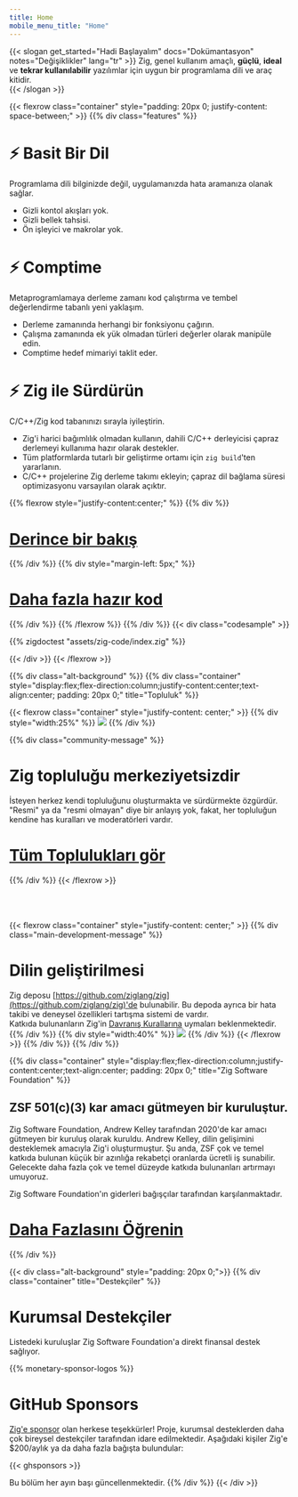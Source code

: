 ```yaml
---
title: Home
mobile_menu_title: "Home"
---
```

{{< slogan get_started="Hadi Başlayalım" docs="Dokümantasyon" notes="Değişiklikler" lang="tr" >}}
Zig, genel kullanım amaçlı, **güçlü**, **ideal** ve **tekrar kullanılabilir** yazılımlar için uygun bir programlama dili ve araç kitidir.  
{{< /slogan >}}

{{< flexrow class="container" style="padding: 20px 0; justify-content: space-between;" >}}
{{% div class="features" %}}

# ⚡ Basit Bir Dil
Programlama dili bilginizde değil, uygulamanızda hata aramanıza olanak sağlar.

- Gizli kontol akışları yok.
- Gizli bellek tahsisi.
- Ön işleyici ve makrolar yok. 

# ⚡ Comptime
Metaprogramlamaya derleme zamanı kod çalıştırma ve tembel değerlendirme tabanlı yeni yaklaşım.

- Derleme zamanında herhangi bir fonksiyonu çağırın.
- Çalışma zamanında ek yük olmadan türleri değerler olarak manipüle edin.
- Comptime hedef mimariyi taklit eder.

# ⚡ Zig ile Sürdürün
C/C++/Zig kod tabanınızı sırayla iyileştirin.

- Zig'i harici bağımlılık olmadan kullanın, dahili C/C++ derleyicisi çapraz derlemeyi kullanıma hazır olarak destekler.
- Tüm platformlarda tutarlı bir geliştirme ortamı için `zig build`'ten yararlanın.
- C/C++ projelerine Zig derleme takımı ekleyin; çapraz dil bağlama süresi optimizasyonu varsayılan olarak açıktır.

{{% flexrow style="justify-content:center;" %}}
{{% div %}}
<h1>
    <a href="learn/overview/" class="button" style="display: inline;">Derince bir bakış</a>
</h1>
{{% /div %}}
{{% div  style="margin-left: 5px;" %}}
<h1>
    <a href="learn/samples/" class="button" style="display: inline;">Daha fazla hazır kod</a>
</h1>
{{% /div %}}
{{% /flexrow %}}
{{% /div %}}
{{< div class="codesample" >}}

{{% zigdoctest "assets/zig-code/index.zig" %}}

{{< /div >}}
{{< /flexrow >}}


{{% div class="alt-background" %}}
{{% div class="container"  style="display:flex;flex-direction:column;justify-content:center;text-align:center; padding: 20px 0;" title="Topluluk" %}}

{{< flexrow class="container" style="justify-content: center;" >}}
{{% div style="width:25%" %}}
<img src="/ziggy.svg" style="max-height: 200px">
{{% /div %}}

{{% div class="community-message" %}}
# Zig topluluğu merkeziyetsizdir 
İsteyen herkez kendi topluluğunu oluşturmakta ve sürdürmekte özgürdür.
"Resmi" ya da "resmi olmayan" diye bir anlayış yok, fakat, her topluluğun kendine has kuralları ve moderatörleri vardır.

<div style="">
<h1>
	<a href="https://github.com/ziglang/zig/wiki/Community" class="button" style="display: inline;">Tüm Toplulukları gör</a>
</h1>
</div>
{{% /div %}}
{{< /flexrow >}}
<div style="height: 50px;"></div>

{{< flexrow class="container" style="justify-content: center;" >}}
{{% div class="main-development-message" %}}
# Dilin geliştirilmesi
Zig deposu [https://github.com/ziglang/zig](https://github.com/ziglang/zig)'de bulunabilir. Bu depoda ayrıca bir hata takibi ve deneysel özellikleri tartışma sistemi de vardır.  
Katkıda bulunanların Zig'in [Davranış Kurallarına](https://github.com/ziglang/zig/blob/master/.github/CODE_OF_CONDUCT.md) uymaları beklenmektedir.
{{% /div %}}
{{% div style="width:40%" %}}
<img src="/zero.svg" style="max-height: 200px">
{{% /div %}}
{{< /flexrow >}}
{{% /div %}}
{{% /div %}}


{{% div class="container" style="display:flex;flex-direction:column;justify-content:center;text-align:center; padding: 20px 0;" title="Zig Software Foundation" %}}
## ZSF 501(c)(3) kar amacı gütmeyen bir kuruluştur.

Zig Software Foundation, Andrew Kelley tarafından 2020'de kar amacı gütmeyen bir kuruluş olarak kuruldu. Andrew Kelley, dilin gelişimini desteklemek amacıyla Zig'i oluşturmuştur. Şu anda, ZSF çok ve temel katkıda bulunan küçük bir azınlığa rekabetçi oranlarda ücretli iş sunabilir. Gelecekte daha fazla çok ve temel düzeyde katkıda bulunanları artırmayı umuyoruz.

Zig Software Foundation'ın giderleri bağışçılar tarafından karşılanmaktadır.

<h1>
	<a href="zsf/" class="button" style="display:inline;">Daha Fazlasını Öğrenin</a>
</h1>
{{% /div %}}


{{< div class="alt-background" style="padding: 20px 0;">}}
{{% div class="container" title="Destekçiler" %}}
# Kurumsal Destekçiler 
Listedeki kuruluşlar Zig Software Foundation'a direkt finansal destek sağlıyor.

{{% monetary-sponsor-logos %}}


# GitHub Sponsors
[Zig'e sponsor](zsf/) olan herkese teşekkürler! Proje, kurumsal desteklerden daha çok bireysel destekçiler tarafından idare edilmektedir. Aşağıdaki kişiler Zig'e $200/aylık ya da daha fazla bağışta bulundular:

{{< ghsponsors >}}

Bu bölüm her ayın başı güncellenmektedir.
{{% /div %}}
{{< /div >}}
